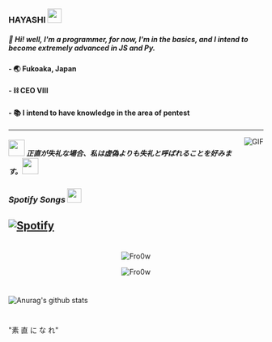 ###  HAYASHI <img src="https://cdn.discordapp.com/emojis/796888458793713695.gif?v=1" width="28px"/>

#####  🧪 Hi! well, I'm a programmer, for now, I'm in the basics, and I intend to become extremely advanced in JS and Py.

#### - 🌏 Fukoaka, Japan
#### - ⛓ CEO VIII
#### - 📚 I intend to have knowledge in the area of pentest 
--- 
<img align="right" alt="GIF" src="https://cdn.discordapp.com/attachments/785321553251926039/796912914282971186/0fc480a7b713c298aebfa822de0b0001.gif">

##### <img src="https://cdn.discordapp.com/emojis/795323206595641415.gif?v=1" width="32px"> 正直が失礼な場合、私は虚偽よりも失礼と呼ばれることを好みます。<img src="https://cdn.discordapp.com/emojis/795323206595641415.gif?v=1" width="32px">

### *Spotify Songs <img src="https://cdn.discordapp.com/emojis/786765752375312405.gif?v=1" height="28px" width="28px"/>*
[![Spotify](https://now-playing-codestackr.vercel.app/api/spotify-playing)](https://open.spotify.com/user/96gc5wx70rl3k9x096b70xc3r?si=cCZ7u5kzRXiimLM_6Mn82Q)
---

#

<p align="center"><img src="https://github-readme-stats.vercel.app/api?username=hayashiVIII&theme=gruvebox&show_icons=true" alt="Fro0w"/></p>

<p align="center"><img src="https://github-readme-stats.vercel.app/api/top-langs/?username=hayashiVIII&theme=graywhite&layout=compact&card_width=450" alt="Fro0w"/></p>

#

![Anurag's github stats](https://github-readme-stats.vercel.app/api?username=hayashiVIII&show_icons=true&theme=radical)

</details>


#
"素 
直
に
な
れ"
